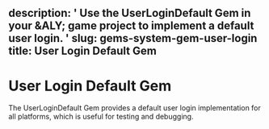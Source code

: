 description: ' Use the UserLoginDefault Gem in your &ALY; game project to implement
  a default user login. '
slug: gems-system-gem-user-login
title: User Login Default Gem
---
# User Login Default Gem<a name="gems-system-gem-user-login"></a>

The UserLoginDefault Gem provides a default user login implementation for all platforms, which is useful for testing and debugging\.